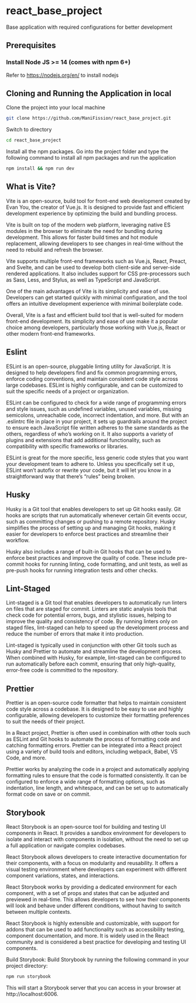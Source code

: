 # react_base_project
Base application with required configurations for better development

## Prerequisites

### Install Node JS >= 14 (comes with npm 6+)
Refer to https://nodejs.org/en/ to install nodejs

## Cloning and Running the Application in local

Clone the project into your local machine

```bash
git clone https://github.com/ManiFission/react_base_project.git
```

Switch to directory 

```bash
cd react_base_project
```

Install all the npm packages. Go into the project folder and type the following command to install all npm packages and run the application

```bash
npm install && npm run dev
```

## What is Vite?

Vite is an open-source, build tool for front-end web development created by Evan You, the creator of Vue.js. It is designed to provide fast and efficient development experience by optimizing the build and bundling process.

Vite is built on top of the modern web platform, leveraging native ES modules in the browser to eliminate the need for bundling during development. This allows for faster build times and hot module replacement, allowing developers to see changes in real-time without the need to rebuild and refresh the browser.

Vite supports multiple front-end frameworks such as Vue.js, React, Preact, and Svelte, and can be used to develop both client-side and server-side rendered applications. It also includes support for CSS pre-processors such as Sass, Less, and Stylus, as well as TypeScript and JavaScript.

One of the main advantages of Vite is its simplicity and ease of use. Developers can get started quickly with minimal configuration, and the tool offers an intuitive development experience with minimal boilerplate code.

Overall, Vite is a fast and efficient build tool that is well-suited for modern front-end development. Its simplicity and ease of use make it a popular choice among developers, particularly those working with Vue.js, React or other modern front-end frameworks.

## Eslint

ESLint is an open-source, pluggable linting utility for JavaScript. It is designed to help developers find and fix common programming errors, enforce coding conventions, and maintain consistent code style across large codebases. ESLint is highly configurable, and can be customized to suit the specific needs of a project or organization.

ESLint can be configured to check for a wide range of programming errors and style issues, such as undefined variables, unused variables, missing semicolons, unreachable code, incorrect indentation, and more. But with an .eslintrc file in place in your project, it sets up guardrails around the project to ensure each JavaScript file written adheres to the same standards as the others, regardless of who’s working on it. It also supports a variety of plugins and extensions that add additional functionality, such as compatibility with specific frameworks or libraries.

ESLint is great for the more specific, less generic code styles that you want your development team to adhere to. Unless you specifically set it up, ESLint won’t autofix or rewrite your code, but it will let you know in a straightforward way that there’s “rules” being broken.

## Husky

Husky is a Git tool that enables developers to set up Git hooks easily. Git hooks are scripts that run automatically whenever certain Git events occur, such as committing changes or pushing to a remote repository. Husky simplifies the process of setting up and managing Git hooks, making it easier for developers to enforce best practices and streamline their workflow.

Husky also includes a range of built-in Git hooks that can be used to enforce best practices and improve the quality of code. These include pre-commit hooks for running linting, code formatting, and unit tests, as well as pre-push hooks for running integration tests and other checks. 

## Lint-Staged

Lint-staged is a Git tool that enables developers to automatically run linters on files that are staged for commit. Linters are static analysis tools that check code for potential errors, bugs, and stylistic issues, helping to improve the quality and consistency of code. By running linters only on staged files, lint-staged can help to speed up the development process and reduce the number of errors that make it into production.

Lint-staged is typically used in conjunction with other Git tools such as Husky and Prettier to automate and streamline the development process. When combined with Husky, for example, lint-staged can be configured to run automatically before each commit, ensuring that only high-quality, error-free code is committed to the repository.

## Prettier

Prettier is an open-source code formatter that helps to maintain consistent code style across a codebase. It is designed to be easy to use and highly configurable, allowing developers to customize their formatting preferences to suit the needs of their project.

In a React project, Prettier is often used in combination with other tools such as ESLint and Git hooks to automate the process of formatting code and catching formatting errors. Prettier can be integrated into a React project using a variety of build tools and editors, including webpack, Babel, VS Code, and more.

Prettier works by analyzing the code in a project and automatically applying formatting rules to ensure that the code is formatted consistently. It can be configured to enforce a wide range of formatting options, such as indentation, line length, and whitespace, and can be set up to automatically format code on save or on commit.

## Storybook

React Storybook is an open-source tool for building and testing UI components in React. It provides a sandbox environment for developers to isolate and interact with components in isolation, without the need to set up a full application or navigate complex codebases.

React Storybook allows developers to create interactive documentation for their components, with a focus on modularity and reusability. It offers a visual testing environment where developers can experiment with different component variations, states, and interactions.

React Storybook works by providing a dedicated environment for each component, with a set of props and states that can be adjusted and previewed in real-time. This allows developers to see how their components will look and behave under different conditions, without having to switch between multiple contexts.

React Storybook is highly extensible and customizable, with support for addons that can be used to add functionality such as accessibility testing, component documentation, and more. It is widely used in the React community and is considered a best practice for developing and testing UI components.

Build Storybook: Build Storybook by running the following command in your project directory:

```bash
npm run storybook
```
This will start a Storybook server that you can access in your browser at http://localhost:6006.

